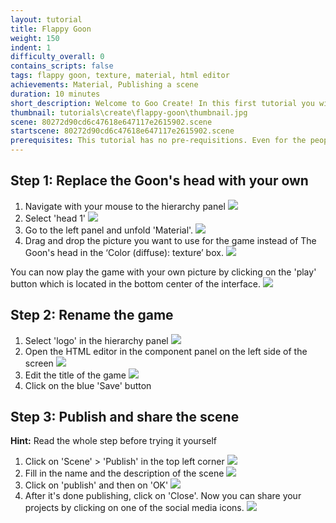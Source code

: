 ```yaml
---
layout: tutorial
title: Flappy Goon
weight: 150
indent: 1
difficulty_overall: 0
contains_scripts: false
tags: flappy goon, texture, material, html editor
achievements: Material, Publishing a scene
duration: 10 minutes
short_description: Welcome to Goo Create! In this first tutorial you will learn how to replace the head of The Goon, our beloved Goo Create mascot, with you own head.
thumbnail: tutorials\create\flappy-goon\thumbnail.jpg
scene: 80272d90cd6c47618e647117e2615902.scene
startscene: 80272d90cd6c47618e647117e2615902.scene
prerequisites: This tutorial has no pre-requisitions. Even for the people that never used Goo Create before, this tutorial shouldn't be a problem!
---
```

## Step 1: Replace the Goon's head with your own

1. Navigate with your mouse to the hierarchy panel
 ![](navigateToHierarchy.gif)
2. Select 'head 1'
![](selectHead1.gif)
3. Go to the left panel and unfold 'Material'.
![](unfoldMaterial.gif)
4. Drag and drop the picture you want to use for the game instead of The Goon's head in the ‘Color (diffuse): texture’ box.
![](dragAndDropYourHead.gif)

You can now play the game with your own picture by clicking on the 'play' button which is located in the bottom center of the interface.
![](playbutton.gif)


## Step 2: Rename the game

1. Select 'logo' in the hierarchy panel
 ![](selectLogoInHierarchy.gif)
2. Open the HTML editor in the component panel on the left side of the screen
 ![](openHTMLEditor.gif)
3. Edit the title of the game
 ![](replaceTitle.gif)
4. Click on the blue 'Save' button


## Step 3: Publish and share the scene

**Hint:** Read the whole step before trying it yourself

1. Click on 'Scene' > 'Publish' in the top left corner
 ![](publishbutton.gif)
2. Fill in the name and the description of the scene
 ![](namedescription.gif)
3. Click on 'publish' and then on 'OK'
 ![](publish.gif)
4. After it's done publishing, click on 'Close'. Now you can share your projects by clicking on one of the social media icons.
 ![](sharegif.gif)
